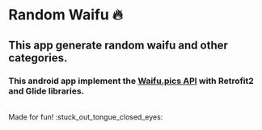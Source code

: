 # Random Waifu :fire:
## This app generate random waifu and other categories.
### This android app implement the [Waifu.pics API](https://waifu.pics/docs) with Retrofit2 and Glide libraries.
<br>
Made for fun! :stuck_out_tongue_closed_eyes:
